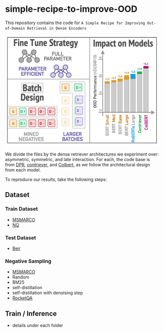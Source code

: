 # simple-recipe-to-improve-OOD

This repository contains the code for ```A Simple Recipe for Improving Out-of-Domain Retrieval in Dense Encoders```

![alt text](fig1.png "Main Figure")

We divide the files by the dense retriever architectures we experiment over: asymmetric, symmetric, and late interaction.
For each, the code base is from [DPR](https://github.com/facebookresearch/DPR), [contriever](https://github.com/facebookresearch/contriever), and [Colbert](https://github.com/stanford-futuredata/ColBERT), as we follow the architectural design from each model. 

To reproduce our results, take the following steps:

## Dataset
### Train Dataset
* [MSMARCO](https://microsoft.github.io/msmarco/)
* [NQ](https://github.com/facebookresearch/DPR)
### Test Dataset
* [Beir](https://github.com/beir-cellar/beir)

### Negative Sampling
* [MSMARCO](https://microsoft.github.io/msmarco/)
* Random
* BM25
* self-distillation
* self-distillation with denoising step
* [RocketQA](https://github.com/PaddlePaddle/RocketQA)

## Train / Inference
* details under each folder
